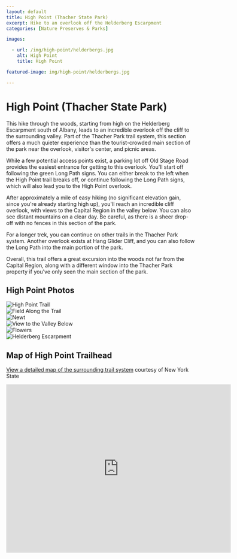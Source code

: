 ```yaml
---
layout: default
title: High Point (Thacher State Park)
excerpt: Hike to an overlook off the Helderberg Escarpment 
categories: [Nature Preserves & Parks]

images:

  - url: /img/high-point/helderbergs.jpg
    alt: High Point
    title: High Point

featured-image: img/high-point/helderbergs.jpg

---
```


<h1>High Point (Thacher State Park)</h1>

<p>This hike through the woods, starting from high on the Helderberg Escarpment south of Albany, leads to an incredible overlook off the cliff to the surrounding valley. Part of the Thacher Park trail system, this section offers a much quieter experience than the tourist-crowded main section of the park near the overlook, visitor's center, and picnic areas.</p>

<p>While a few potential access points exist, a parking lot off Old Stage Road provides the easiest entrance for getting to this overlook. You'll start off following the green Long Path signs. You can either break to the left when the High Point trail breaks off, or continue following the Long Path signs, which will also lead you to the High Point overlook.</p>

<p>After approximately a mile of easy hiking (no significant elevation gain, since you're already starting high up), you'll reach an incredible cliff overlook, with views to the Capital Region in the valley below. You can also see distant mountains on a clear day. Be careful, as there is a sheer drop-off with no fences in this section of the park.</p>

<p>For a longer trek, you can continue on other trails in the Thacher Park system. Another overlook exists at Hang Glider Cliff, and you can also follow the Long Path into the main portion of the park.</p> 

<p>Overall, this trail offers a great excursion into the woods not far from the Capital Region, along with a different window into the Thacher Park property if you've only seen the main section of the park.</p>

<h2>High Point Photos</h2>

<div class="fotorama" data-nav="thumbs" data-width="100%"
                     data-ratio="800/600"
                     data-min-width="100%"
                     data-max-width="1000"
                     data-min-height="300"
                     data-max-height="100%" >
<img src="/img/high-point/trail.jpg" alt="High Point Trail"><br />
<img src="/img/high-point/field.jpg" alt="Field Along the Trail"><br />
<img src="/img/high-point/newt.jpg" alt="Newt"><br />
<img src="/img/high-point/valley.jpg" alt="View to the Valley Below"><br />
<img src="/img/high-point/flowers.jpg" alt="Flowers"><br />
<img src="/img/high-point/helderbergs.jpg" alt="Helderberg Escarpment"><br />

</div>

<h2 id="trailmap">Map of High Point Trailhead</h2>

<p><a href="https://parks.ny.gov/parks/attachments/ThacherTrailMapNorth.pdf" target="_blank">View a detailed map of the surrounding trail system</a> courtesy of New York State</p>

<div class="google-maps">
<iframe src="https://www.google.com/maps/embed?pb=!1m18!1m12!1m3!1d2933.0504088191497!2d-74.0566588848214!3d42.68147452273589!2m3!1f0!2f0!3f0!3m2!1i1024!2i768!4f13.1!3m3!1m2!1s0x89de786cdb187561%3A0x65752bb3eb7b95bc!2sParking+for+Long+Path+and+Perimeter+Trailheads!5e0!3m2!1sen!2sus!4v1563555941350!5m2!1sen!2sus" width="600" height="450" frameborder="0" style="border:0" allowfullscreen></iframe></div>

